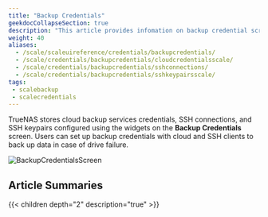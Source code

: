 ```yaml
---
title: "Backup Credentials"
geekdocCollapseSection: true
description: "This article provides infomation on backup credential screens and settings to integrate TrueNAS with cloud storage providers by setting up SSH connections and keypairs."
weight: 40
aliases:
  - /scale/scaleuireference/credentials/backupcredentials/
  - /scale/credentials/backupcredentials/cloudcredentialsscale/
  - /scale/credentials/backupcredentials/sshconnections/
  - /scale/credentials/backupcredentials/sshkeypairsscale/
tags:
 - scalebackup
 - scalecredentials
---
```


TrueNAS stores cloud backup services credentials, SSH connections, and SSH keypairs configured using the widgets on the **Backup Credentials** screen. 
Users can set up backup credentials with cloud and SSH clients to back up data in case of drive failure. 

![BackupCredentialsScreen](/images/SCALE/22.02/BackupCredentialsScreen.png "Backup Credentials Screen")

## Article Summaries

{{< children depth="2" description="true" >}}
